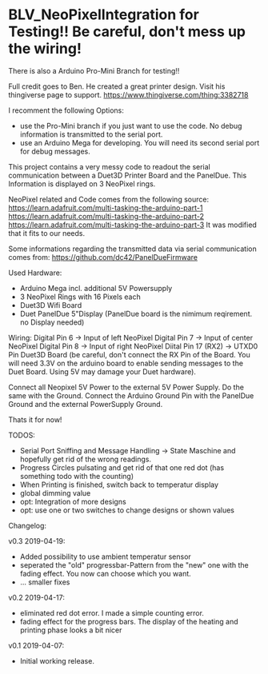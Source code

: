 # BLV_NeoPixelIntegration for Testing!! Be careful, don't mess up the wiring!

There is also a Arduino Pro-Mini Branch for testing!! 

Full credit goes to Ben. He created a great printer design. Visit his thingiverse page to support.
https://www.thingiverse.com/thing:3382718

I recomment the following Options:
- use the Pro-Mini branch if you just want to use the code. No debug information is transmitted to the serial port.
- use an Arduino Mega for developing. You will need its second serial port for debug messages.

This project contains a very messy code to readout the serial communication between a Duet3D Printer Board and the PanelDue. This Information is displayed on 3 NeoPixel rings.

NeoPixel related and Code comes from the following source:
https://learn.adafruit.com/multi-tasking-the-arduino-part-1
https://learn.adafruit.com/multi-tasking-the-arduino-part-2
https://learn.adafruit.com/multi-tasking-the-arduino-part-3
It was modified that it fits to our needs.

Some informations regarding the transmitted data via serial communication comes from:
https://github.com/dc42/PanelDueFirmware


Used Hardware:
- Arduino Mega incl. additional 5V Powersupply
- 3 NeoPixel Rings with 16 Pixels each
- Duet3D Wifi Board
- Duet PanelDue 5"Display (PanelDue board is the nimimum reqirement. no Display needed)

Wiring:
Digital Pin 6 -> Input of left NeoPixel
Digital Pin 7 -> Input of center NeoPixel
Digital Pin 8 -> Input of right NeoPixel
Diital Pin 17 (RX2) -> UTXD0 Pin Duet3D Board (be careful, don't connect the RX Pin of the Board. You will need 3.3V on the arduino board to enable sending messages to the Duet Board. Using 5V may damage your Duet hardware).

Connect all Neopixel 5V Power to the external 5V Power Supply. Do the same with the Ground.
Connect the Arduino Ground Pin with the PanelDue Ground and the external PowerSupply Ground.

Thats it for now!

TODOS:
- Serial Port Sniffing and Message Handling -> State Maschine and hopefully get rid of the wrong readings. 
- Progress Circles pulsating and get rid of that one red dot (has something todo with the counting)
- When Printing is finished, switch back to temperatur display
- global dimming value
- opt: Integration of more designs
- opt: use one or two switches to change designs or shown values


Changelog:

v0.3 2019-04-19: 
  - Added possibility to use ambient temperatur sensor
  - seperated the "old" progressbar-Pattern from the "new" one with the fading effect. You now can choose which you want.
  - ... smaller fixes

v0.2 2019-04-17: 
  - eliminated red dot error. I made a simple counting error.
  - fading effect for the progress bars. The display of the heating and printing phase looks a bit nicer
  
v0.1 2019-04-07: 
  - Initial working release.
